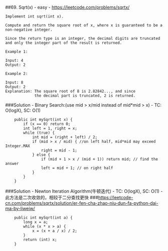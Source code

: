 ##69. Sqrt(x) - easy - https://leetcode.com/problems/sqrtx/
```
Implement int sqrt(int x).

Compute and return the square root of x, where x is guaranteed to be a non-negative integer.

Since the return type is an integer, the decimal digits are truncated and only the integer part of the result is returned.

Example 1:

Input: 4
Output: 2

Example 2:

Input: 8
Output: 2
Explanation: The square root of 8 is 2.82842..., and since 
             the decimal part is truncated, 2 is returned.

```
###Solution - Binary Search:(use mid > x/mid instead of mid*mid > x) - TC: O(logX), SC: O(1)
```
    public int mySqrt(int x) {
        if (x == 0) return 0;
        int left = 1, right = x;
        while (true) {
            int mid = (right + left) / 2;
            if (mid > x / mid) { //on left half, mid*mid may exceed Integer.MAX
                right = mid - 1;
            } else {
                if (mid + 1 > x / (mid + 1)) return mid; // find the answer
                left = mid + 1; // on right half
            }
        }
    }
```
###Solution -  Newton Iteration Algorithm(牛顿迭代) - TC: O(logX), SC: O(1) - 此方法是二次收敛的，相较于二分查找更快
###https://leetcode-cn.com/problems/sqrtx/solution/er-fen-cha-zhao-niu-dun-fa-python-dai-ma-by-liweiw/
```
    public int mySqrt(int a) {
        long x = a;
        while (x * x > a) {
            x = (x + a / x) / 2;
        }
        return (int) x;
    }
```